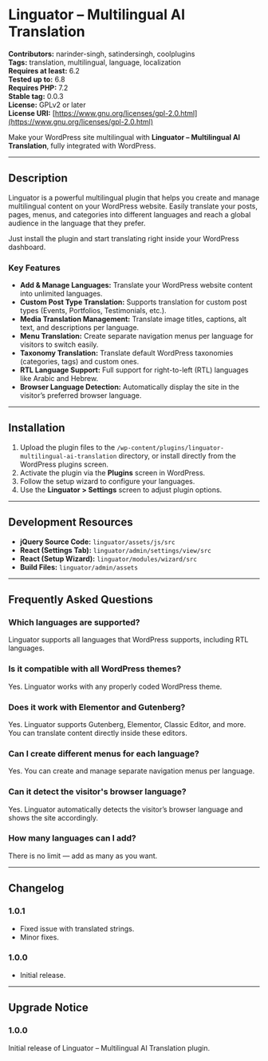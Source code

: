 # Linguator – Multilingual AI Translation

**Contributors:** narinder-singh, satindersingh, coolplugins  
**Tags:** translation, multilingual, language, localization  
**Requires at least:** 6.2  
**Tested up to:** 6.8  
**Requires PHP:** 7.2  
**Stable tag:** 0.0.3  
**License:** GPLv2 or later  
**License URI:** [https://www.gnu.org/licenses/gpl-2.0.html](https://www.gnu.org/licenses/gpl-2.0.html)

Make your WordPress site multilingual with **Linguator – Multilingual AI Translation**, fully integrated with WordPress.

---

## Description

Linguator is a powerful multilingual plugin that helps you create and manage multilingual content on your WordPress website. Easily translate your posts, pages, menus, and categories into different languages and reach a global audience in the language that they prefer.

Just install the plugin and start translating right inside your WordPress dashboard.

### Key Features
- **Add & Manage Languages:** Translate your WordPress website content into unlimited languages.
- **Custom Post Type Translation:** Supports translation for custom post types (Events, Portfolios, Testimonials, etc.).
- **Media Translation Management:** Translate image titles, captions, alt text, and descriptions per language.
- **Menu Translation:** Create separate navigation menus per language for visitors to switch easily.
- **Taxonomy Translation:** Translate default WordPress taxonomies (categories, tags) and custom ones.
- **RTL Language Support:** Full support for right-to-left (RTL) languages like Arabic and Hebrew.
- **Browser Language Detection:** Automatically display the site in the visitor’s preferred browser language.

---

## Installation

1. Upload the plugin files to the `/wp-content/plugins/linguator-multilingual-ai-translation` directory, or install directly from the WordPress plugins screen.  
2. Activate the plugin via the **Plugins** screen in WordPress.  
3. Follow the setup wizard to configure your languages.  
4. Use the **Linguator > Settings** screen to adjust plugin options.

---

## Development Resources

- **jQuery Source Code:** `linguator/assets/js/src`  
- **React (Settings Tab):** `linguator/admin/settings/view/src`  
- **React (Setup Wizard):** `linguator/modules/wizard/src`  
- **Build Files:** `linguator/admin/assets`

---

## Frequently Asked Questions

### Which languages are supported?
Linguator supports all languages that WordPress supports, including RTL languages.

### Is it compatible with all WordPress themes?
Yes. Linguator works with any properly coded WordPress theme.

### Does it work with Elementor and Gutenberg?
Yes. Linguator supports Gutenberg, Elementor, Classic Editor, and more. You can translate content directly inside these editors.

### Can I create different menus for each language?
Yes. You can create and manage separate navigation menus per language.

### Can it detect the visitor's browser language?
Yes. Linguator automatically detects the visitor’s browser language and shows the site accordingly.

### How many languages can I add?
There is no limit — add as many as you want.

---

## Changelog

### 1.0.1
- Fixed issue with translated strings.
- Minor fixes.

### 1.0.0
- Initial release.

---

## Upgrade Notice

### 1.0.0
Initial release of Linguator – Multilingual AI Translation plugin.
